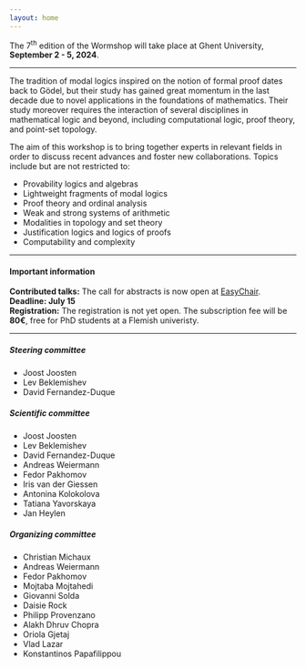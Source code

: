 ```yaml
---
layout: home
---
```

The 7<sup>th</sup> edition of the Wormshop will take place at Ghent University, **September 2 - 5, 2024**.

---

The tradition of modal logics inspired on the notion of formal proof dates back to Gödel, but their study has gained great momentum in the last decade due to novel applications in the foundations of mathematics.
Their study moreover requires the interaction of several disciplines in mathematical logic and beyond, including computational logic, proof theory, and point-set topology.

The aim of this workshop is to bring together experts in relevant fields in order to discuss recent advances and foster new collaborations. Topics include but are not restricted to:

- Provability logics and algebras
- Lightweight fragments of modal logics
- Proof theory and ordinal analysis
- Weak and strong systems of arithmetic
- Modalities in topology and set theory
- Justification logics and logics of proofs
- Computability and complexity

---

#### Important information

**Contributed talks:** The call for abstracts is now open at [EasyChair](https://easychair.org/my/conference?conf=wormshop2024). **Deadline: July 15**  
**Registration:** The registration is not yet open. The subscription fee will be **80&euro;**, free for PhD students at a Flemish univeristy.

---

##### Steering committee
- Joost Joosten
- Lev Beklemishev
- David Fernandez-Duque

##### Scientific committee
- Joost Joosten
- Lev Beklemishev
- David Fernandez-Duque
- Andreas Weiermann
- Fedor Pakhomov
- Iris van der Giessen
- Antonina Kolokolova
- Tatiana Yavorskaya
- Jan Heylen

##### Organizing committee
- Christian Michaux
- Andreas Weiermann
- Fedor Pakhomov
- Mojtaba Mojtahedi
- Giovanni Solda
- Daisie Rock
- Philipp Provenzano
- Alakh Dhruv Chopra
- Oriola Gjetaj
- Vlad Lazar
- Konstantinos Papafilippou